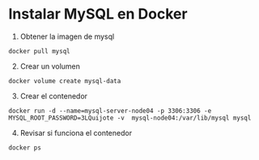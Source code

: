 # Instalar MySQL en Docker

1. Obtener la imagen de mysql

```
docker pull mysql
```

2. Crear un volumen

```
docker volume create mysql-data
```

3. Crear el contenedor

```
docker run -d --name=mysql-server-node04 -p 3306:3306 -e MYSQL_ROOT_PASSWORD=3LQuijote -v  mysql-node04:/var/lib/mysql mysql
```

4. Revisar si funciona el contenedor

```
docker ps
```
